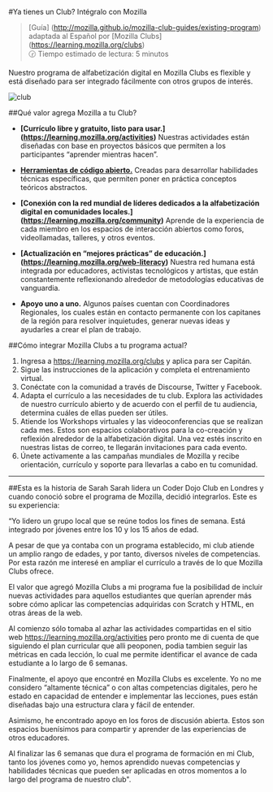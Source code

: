 #Ya tienes un Club? Intégralo con Mozilla

>[Guía] (http://mozilla.github.io/mozilla-club-guides/existing-program) adaptada al Español por [Mozilla Clubs] (https://learning.mozilla.org/clubs)   
:clock230: Tiempo estimado de lectura: 5 minutos

Nuestro programa de alfabetización digital en Mozilla Clubs es flexible y está diseñado para ser integrado fácilmente con otros grupos de interés.  

![club](https://farm8.staticflickr.com/7471/26972336845_0cbfd3ae48_z.jpg)

##Qué valor agrega Mozilla a tu Club?

* **[Currículo libre y gratuito, listo para usar.] (https://learning.mozilla.org/activities)** Nuestras actividades están diseñadas con base en proyectos básicos que permiten a los participantes “aprender mientras hacen”.  

* **[Herramientas de código abierto.](https://learning.mozilla.org/tools)** Creadas para desarrollar habilidades técnicas específicas, que permiten poner en práctica conceptos teóricos abstractos. 

* **[Conexión con la red mundial de líderes dedicados a la alfabetización digital en comunidades locales.] (https://learning.mozilla.org/community)** Aprende de la experiencia de cada miembro en los espacios de  interacción abiertos como foros, videollamadas, talleres, y otros eventos.

* **[Actualización en “mejores prácticas” de educación.] (https://learning.mozilla.org/web-literacy)** Nuestra red humana está integrada por educadores, activistas tecnológicos y artistas, que están constantemente reflexionando alrededor de metodologías educativas de vanguardia. 

* **Apoyo uno a uno.** Algunos países cuentan con Coordinadores Regionales, los cuales están en contacto permanente con los capitanes de la región para resolver inquietudes, generar nuevas ideas y ayudarles a crear el plan de trabajo. 

##Cómo integrar Mozilla Clubs a tu programa actual?

1. Ingresa a https://learning.mozilla.org/clubs y aplica para ser Capitán. 
2. Sigue las instrucciones de la aplicación y completa el entrenamiento virtual.
3. Conéctate con la comunidad a través de Discourse, Twitter y Facebook.
4. Adapta el currículo a las necesidades de tu club. Explora las actividades de nuestro currículo abierto y de acuerdo con el perfil de tu audiencia, determina cuáles de ellas pueden ser útiles.   
5. Atiende los Workshops virtuales y las videoconferencias que se realizan cada mes.  Estos son espacios colaborativos para la co-creación y reflexión alrededor de la alfabetización digital. Una vez estés inscrito en nuestras listas de correo, te llegarán invitaciones para cada evento.
6. Únete activamente a las campañas mundiales de Mozilla y recibe orientación, currículo y soporte para llevarlas a cabo en tu comunidad.

***

##Esta es la historia de Sarah
Sarah lidera un Coder Dojo Club en Londres y cuando conoció sobre el programa de Mozilla, decidió integrarlos. Este es su experiencia:

“Yo lidero un grupo local que se reúne todos los fines de semana. Está integrado por jóvenes entre los 10 y los 15 años de edad.

A pesar de que ya contaba con un programa establecido, mi club atiende un amplio rango de edades, y por tanto, diversos niveles de competencias. Por esta razón me interesé en ampliar  el currículo a través de lo que Mozilla Clubs ofrece. 

El valor que agregó Mozilla Clubs a mi programa fue la posibilidad de incluir nuevas actividades  para aquellos estudiantes que querían aprender más  sobre cómo aplicar las competencias adquiridas con Scratch y HTML, en otras áreas de la web.

Al comienzo sólo tomaba al azhar las actividades compartidas en el sitio web https://learning.mozilla.org/activities pero pronto me di cuenta de que siguiendo el plan curricular que alli peoponen, podia tambien seguir las métricas en cada lección, lo cual me permite identificar el avance de cada estudiante a lo largo de 6 semanas.

Finalmente, el apoyo que encontré en Mozilla Clubs es excelente. Yo no me considero “altamente técnica” o con altas competencias digitales, pero he estado en capacidad de entender e implementar las lecciones, pues están diseñadas bajo una estructura clara y fácil de  entender. 

Asimismo, he encontrado apoyo en los foros de discusión abierta. Estos son espacios buenísimos para compartir y aprender de las experiencias de otros educadores.  

Al finalizar las 6 semanas que dura el programa de formación en mi Club, tanto los jóvenes como yo, hemos aprendido nuevas competencias y habilidades técnicas que pueden ser aplicadas en otros momentos a lo largo del programa de nuestro club". 

